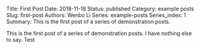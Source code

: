 Title: First Post
Date: 2018-11-18
Status: published
Category: example posts
Slug: first-post
Authors: Wenbo Li
Series: example-posts
Series_index: 1
Summary: This is the first post of a series of demonstration posts.

This is the first post of a series of demonstration posts. I have nothing else to say. Test
